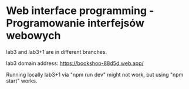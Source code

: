 # Web interface programming - Programowanie interfejsów webowych

lab3 and lab3+1 are in different branches.

lab3 domain address: https://bookshop-88d5d.web.app/

Running locally lab3+1 via "npm run dev" might not work, but using "npm start" works.
